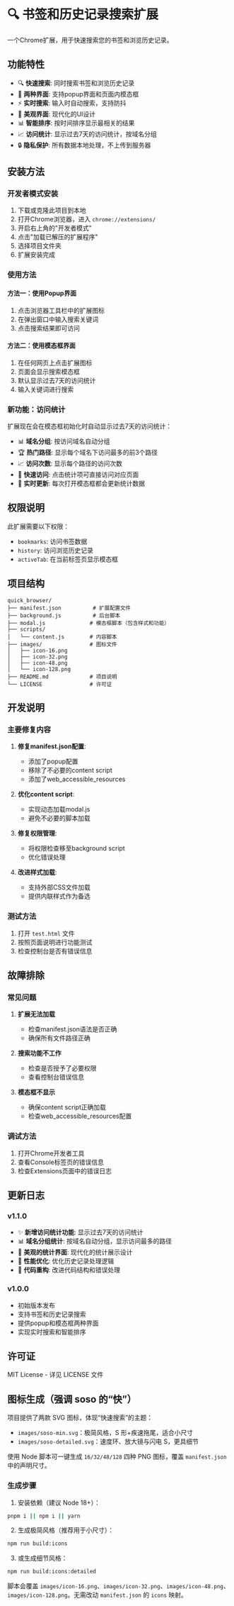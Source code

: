# 🔍 书签和历史记录搜索扩展

一个Chrome扩展，用于快速搜索您的书签和浏览历史记录。

## 功能特性

- 🔍 **快速搜索**: 同时搜索书签和浏览历史记录
- 📱 **两种界面**: 支持popup界面和页面内模态框
- ⚡ **实时搜索**: 输入时自动搜索，支持防抖
- 🎨 **美观界面**: 现代化的UI设计
- 📊 **智能排序**: 按时间排序显示最相关的结果
- 📈 **访问统计**: 显示过去7天的访问统计，按域名分组
- 🔒 **隐私保护**: 所有数据本地处理，不上传到服务器

## 安装方法

### 开发者模式安装

1. 下载或克隆此项目到本地
2. 打开Chrome浏览器，进入 `chrome://extensions/`
3. 开启右上角的"开发者模式"
4. 点击"加载已解压的扩展程序"
5. 选择项目文件夹
6. 扩展安装完成

### 使用方法

#### 方法一：使用Popup界面

1. 点击浏览器工具栏中的扩展图标
2. 在弹出窗口中输入搜索关键词
3. 点击搜索结果即可访问

#### 方法二：使用模态框界面

1. 在任何网页上点击扩展图标
2. 页面会显示搜索模态框
3. 默认显示过去7天的访问统计
4. 输入关键词进行搜索

### 新功能：访问统计

扩展现在会在模态框初始化时自动显示过去7天的访问统计：

- 📊 **域名分组**: 按访问域名自动分组
- 🏆 **热门路径**: 显示每个域名下访问最多的前3个路径
- 📈 **访问次数**: 显示每个路径的访问次数
- 🎯 **快速访问**: 点击统计项可直接访问对应页面
- 🔄 **实时更新**: 每次打开模态框都会更新统计数据

## 权限说明

此扩展需要以下权限：

- `bookmarks`: 访问书签数据
- `history`: 访问浏览历史记录
- `activeTab`: 在当前标签页显示模态框

## 项目结构

```text
quick_browser/
├── manifest.json          # 扩展配置文件
├── background.js          # 后台脚本
├── modal.js              # 模态框脚本（包含样式和功能）
├── scripts/
│   └── content.js        # 内容脚本
├── images/               # 图标文件
│   ├── icon-16.png
│   ├── icon-32.png
│   ├── icon-48.png
│   └── icon-128.png
├── README.md             # 项目说明
└── LICENSE               # 许可证
```

## 开发说明

### 主要修复内容

1. **修复manifest.json配置**:
   - 添加了popup配置
   - 移除了不必要的content script
   - 添加了web_accessible_resources

2. **优化content script**:
   - 实现动态加载modal.js
   - 避免不必要的脚本加载

3. **修复权限管理**:
   - 将权限检查移至background script
   - 优化错误处理

4. **改进样式加载**:
   - 支持外部CSS文件加载
   - 提供内联样式作为备选

### 测试方法

1. 打开 `test.html` 文件
2. 按照页面说明进行功能测试
3. 检查控制台是否有错误信息

## 故障排除

### 常见问题

1. **扩展无法加载**
   - 检查manifest.json语法是否正确
   - 确保所有文件路径正确

2. **搜索功能不工作**
   - 检查是否授予了必要权限
   - 查看控制台错误信息

3. **模态框不显示**
   - 确保content script正确加载
   - 检查web_accessible_resources配置

### 调试方法

1. 打开Chrome开发者工具
2. 查看Console标签页的错误信息
3. 检查Extensions页面中的错误日志

## 更新日志

### v1.1.0

- ✨ **新增访问统计功能**: 显示过去7天的访问统计
- 📊 **域名分组统计**: 按域名自动分组，显示访问最多的路径
- 🎨 **美观的统计界面**: 现代化的统计展示设计
- 🚀 **性能优化**: 优化历史记录处理逻辑
- 🔧 **代码重构**: 改进代码结构和错误处理

### v1.0.0

- 初始版本发布
- 支持书签和历史记录搜索
- 提供popup和模态框两种界面
- 实现实时搜索和智能排序

## 许可证

MIT License - 详见 LICENSE 文件

## 图标生成（强调 soso 的“快”）

项目提供了两款 SVG 图标，体现“快速搜索”的主题：

- `images/soso-min.svg`：极简风格，S 形+疾速拖尾，适合小尺寸
- `images/soso-detailed.svg`：速度环、放大镜与闪电 S，更具细节

使用 Node 脚本可一键生成 `16/32/48/128` 四种 PNG 图标，覆盖 `manifest.json` 中的声明尺寸。

### 生成步骤

1. 安装依赖（建议 Node 18+）：

```bash
pnpm i || npm i || yarn
```

2. 生成极简风格（推荐用于小尺寸）：

```bash
npm run build:icons
```

3. 或生成细节风格：

```bash
npm run build:icons:detailed
```

脚本会覆盖 `images/icon-16.png`、`images/icon-32.png`、`images/icon-48.png`、`images/icon-128.png`。无需改动 `manifest.json` 的 `icons` 映射。

